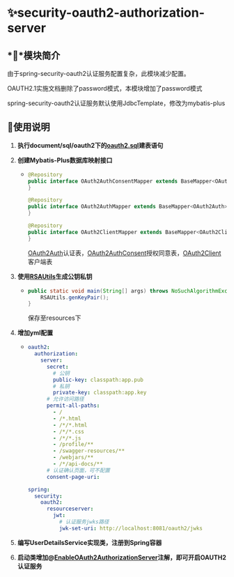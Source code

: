# ✨security-oauth2-authorization-server

## *💎*模块简介

由于spring-security-oauth2认证服务配置复杂，此模块减少配置。

OAUTH2.1实施文档删除了password模式，本模块增加了password模式

spring-security-oauth2认证服务默认使用JdbcTemplate，修改为mybatis-plus

## 💫使用说明

1. **执行document/sql/oauth2下的[oauth2.sql](..%2F..%2Fdocument%2Fsql%2Foauth2%2Foauth2.sql)建表语句**

2. **创建Mybatis-Plus数据库映射接口**

   - ```java
     @Repository
     public interface OAuth2AuthConsentMapper extends BaseMapper<OAuth2AuthConsent> {
     }
     
     @Repository
     public interface OAuth2AuthMapper extends BaseMapper<OAuth2Auth> {
     }
     
     @Repository
     public interface OAuth2ClientMapper extends BaseMapper<OAuth2Client> {
     }
     ```

     [OAuth2Auth](src%2Fmain%2Fjava%2Forg%2Fsunshine%2Foauth2%2Fauthorization%2Fserver%2Fentity%2FOAuth2Auth.java)认证表，[OAuth2AuthConsent](src%2Fmain%2Fjava%2Forg%2Fsunshine%2Foauth2%2Fauthorization%2Fserver%2Fentity%2FOAuth2AuthConsent.java)授权同意表，[OAuth2Client](src%2Fmain%2Fjava%2Forg%2Fsunshine%2Foauth2%2Fauthorization%2Fserver%2Fentity%2FOAuth2Client.java)客户端表

3. **使用[RSAUtils](..%2Fsecurity-core%2Fsrc%2Fmain%2Fjava%2Forg%2Fsunshine%2Fsecurity%2Fcore%2Futil%2FRSAUtils.java)生成公钥私钥**

   - ```java
     public static void main(String[] args) throws NoSuchAlgorithmException {
         RSAUtils.genKeyPair();
     }
     ```

     保存至resources下

4. **增加yml配置**

   - ```yaml
     oauth2:
       authorization:
         server:
           secret:
             # 公钥
             public-key: classpath:app.pub
             # 私钥
             private-key: classpath:app.key
           # 允许访问路径
           permit-all-paths: 
             - /
             - /*.html
             - /*/*.html
             - /*/*.css
             - /*/*.js
             - /profile/**
             - /swagger-resources/**
             - /webjars/**
             - /*/api-docs/**
           # 认证确认页面，可不配置
           consent-page-uri: 
     
     spring: 
       security:
         oauth2:
           resourceserver:
             jwt:
               # 认证服务jwks路径
               jwk-set-uri: http://localhost:8081/oauth2/jwks
     ```

5. **编写UserDetailsService实现类，注册到Spring容器**
6. **启动类增加@[EnableOAuth2AuthorizationServer](src%2Fmain%2Fjava%2Forg%2Fsunshine%2Foauth2%2Fauthorization%2Fserver%2FEnableOAuth2AuthorizationServer.java)注解，即可开启OAUTH2认证服务**